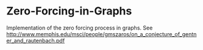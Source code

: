 # Zero-Forcing-in-Graphs
Implementation of the zero forcing process in graphs. See http://www.memphis.edu/msci/people/gmszaros/on_a_conjecture_of_gentner_and_rautenbach.pdf
